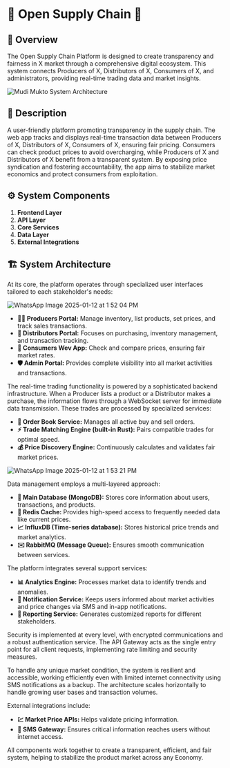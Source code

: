 # 🚀 Open Supply Chain 🌾

## 🌟 Overview

The Open Supply Chain Platform is designed to create transparency and fairness in X market through a comprehensive digital ecosystem. This system connects Producers of X, Distributors of X, Consumers of X, and administrators, providing real-time trading data and market insights.

![Mudi Mukto System Architecture](https://github.com/user-attachments/assets/c3dea477-cd26-494d-bb06-671ab2ada233)

## 📝 Description

A user-friendly platform promoting transparency in the supply chain. The web app tracks and displays real-time transaction data between Producers of X, Distributors of X, Consumers of X, ensuring fair pricing.
Consumers can check product prices to avoid overcharging, while Producers of X and Distributors of X benefit from a transparent system. By exposing price syndication and fostering accountability, the app aims to stabilize market economics and protect consumers from exploitation.

## ⚙️ System Components

1. **Frontend Layer**
2. **API Layer**
3. **Core Services**
4. **Data Layer**
5. **External Integrations**

## 🏗️ System Architecture

At its core, the platform operates through specialized user interfaces tailored to each stakeholder's needs:


![WhatsApp Image 2025-01-12 at 1 52 04 PM](https://github.com/user-attachments/assets/440fc89e-a543-42be-a114-b955e005da8d)


- **🧑‍🌾 Producers Portal:** Manage inventory, list products, set prices, and track sales transactions.
- **🛒 Distributors Portal:** Focuses on purchasing, inventory management, and transaction tracking.
- **📱 Consumers Wev App:** Check and compare prices, ensuring fair market rates.
- **🛡️ Admin Portal:** Provides complete visibility into all market activities and transactions.

The real-time trading functionality is powered by a sophisticated backend infrastructure. When a Producer lists a product or a Distributor makes a purchase, the information flows through a WebSocket server for immediate data transmission. These trades are processed by specialized services:

- **📒 Order Book Service:** Manages all active buy and sell orders.
- **⚡ Trade Matching Engine (built-in Rust):** Pairs compatible trades for optimal speed.
- **💰 Price Discovery Engine:** Continuously calculates and validates fair market prices.


![WhatsApp Image 2025-01-12 at 1 53 21 PM](https://github.com/user-attachments/assets/7f780343-e952-480b-bd98-b0070ef0df6d)


Data management employs a multi-layered approach:

- **💾 Main Database (MongoDB):** Stores core information about users, transactions, and products.
- **🚄 Redis Cache:** Provides high-speed access to frequently needed data like current prices.
- **📈 InfluxDB (Time-series database):** Stores historical price trends and market analytics.
- **✉️ RabbitMQ (Message Queue):** Ensures smooth communication between services.

The platform integrates several support services:

- **📊 Analytics Engine:** Processes market data to identify trends and anomalies.
- **🔔 Notification Service:** Keeps users informed about market activities and price changes via SMS and in-app notifications.
- **🧾 Reporting Service:** Generates customized reports for different stakeholders.

Security is implemented at every level, with encrypted communications and a robust authentication service. The API Gateway acts as the single entry point for all client requests, implementing rate limiting and security measures.

To handle any unique market condition, the system is resilient and accessible, working efficiently even with limited internet connectivity using SMS notifications as a backup. The architecture scales horizontally to handle growing user bases and transaction volumes.


External integrations include:

- **💹 Market Price APIs:** Helps validate pricing information.
- **💬 SMS Gateway:** Ensures critical information reaches users without internet access.

All components work together to create a transparent, efficient, and fair system, helping to stabilize the product market across any Economy.
